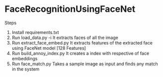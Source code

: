# FaceRecognitionUsingFaceNet

Steps
  1. Install requirements.txt
  2. Run load_data.py -i <image-folder-path>
     It extracts faces of all the image
  3. Run extract_face_embed.py
     It extracts features of the extracted face using FaceNet model [128 Features]
  4. Run build_annoy_index.py
     It creates a index with respective of face embeddings
  5. Run face_match.py
     Takes a sample image as input and finds any match in the system
